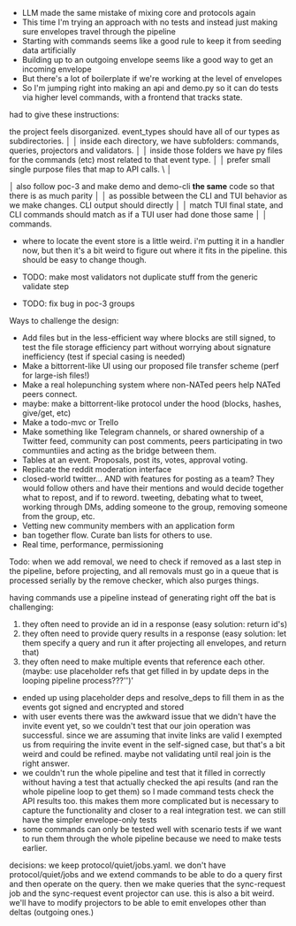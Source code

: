 - LLM made the same mistake of mixing core and protocols again
- This time I'm trying an approach with no tests and instead just making sure envelopes travel through the pipeline
- Starting with commands seems like a good rule to keep it from seeding data artificially
- Building up to an outgoing envelope seems like a good way to get an incoming envelope
- But there's a lot of boilerplate if we're working at the level of envelopes
- So I'm jumping right into making an api and demo.py so it can do tests via higher level commands, with a frontend that tracks state.

had to give these instructions:

the project feels disorganized. event_types should have all of our types as subdirectories.     │
│   inside each directory, we have subfolders: commands, queries, projectors and validators.        │
│   inside those folders we have py files for the commands (etc) most related to that event type.   │
│   prefer small single purpose files that map to API calls. \                                      │

│   also follow poc-3 and make demo and demo-cli **the same** code so that there is as much parity  │
│   as possible between the CLI and TUI behavior as we make changes. CLI output should directly     │
│   match TUI final state, and CLI commands should match as if a TUI user had done those same       │
│   commands.  

- where to locate the event store is a little weird. i'm putting it in a handler now, but then it's a bit weird to figure out where it fits in the pipeline. this should be easy to change though. 

- TODO: make most validators not duplicate stuff from the generic validate step
- TODO: fix bug in poc-3 groups

Ways to challenge the design:

- Add files but in the less-efficient way where blocks are still signed, to test the file storage efficiency part without worrying about signature inefficiency (test if special casing is needed)
- Make a bittorrent-like UI using our proposed file transfer scheme (perf for large-ish files!)
- Make a real holepunching system where non-NATed peers help NATed peers connect.
- maybe: make a bittorrent-like protocol under the hood (blocks, hashes, give/get, etc) 
- Make a todo-mvc or Trello
- Make something like Telegram channels, or shared ownership of a Twitter feed, community can post comments, peers participating in two communtiies and acting as the bridge between them.
- Tables at an event. Proposals, post its, votes, approval voting. 
- Replicate the reddit moderation interface
- closed-world twitter...  AND with features for posting as a team? They would follow others and have their mentions and would decide together what to repost, and if to reword. tweeting, debating what to tweet, working through DMs, adding someone to the group, removing someone from the group, etc. 
- Vetting new community members with an application form 
- ban together flow. Curate ban lists for others to use. 
- Real time, performance, permissioning

Todo: when we add removal, we need to check if removed as a last step in the pipeline, before projecting, and all removals must go in a queue that is processed serially by the remove checker, which also purges things. 

having commands use a pipeline instead of generating right off the bat is challenging:
1. they often need to provide an id in a response (easy solution: return id's)
2. they often need to provide query results in a response (easy solution: let them specify a query and run it after projecting all envelopes, and return that)
3. they often need to make multiple events that reference each other. (maybe: use placeholder refs that get filled in by update deps in the looping pipeline process???'')'

- ended up using placeholder deps and resolve_deps to fill them in as the events got signed and encrypted and stored
- with user events there was the awkward issue that we didn't have the invite event yet, so we couldn't test that our join operation was successful. since we are assuming that invite links are valid I exempted us from requiring the invite event in the self-signed case, but that's a bit weird and could be refined. maybe not validating until real join is the right answer.
- we couldn't run the whole pipeline and test that it filled in correctly without having a test that actually checked the api results (and ran the whole pipeline loop to get them) so I made command tests check the API results too. this makes them more complicated but is necessary to capture the functionality and closer to a real integration test. we can still have the simpler envelope-only tests
- some commands can only be tested well with scenario tests if we want to run them through the whole pipeline because we need to make tests earlier. 

decisions: we keep protocol/quiet/jobs.yaml. we don't have protocol/quiet/jobs and we extend commands to be able to do a query first and then operate on the query. then we make queries that the sync-request job and the sync-request event projector can use. this is also a bit weird. we'll have to modify projectors to be able to emit envelopes other than deltas (outgoing ones.)  